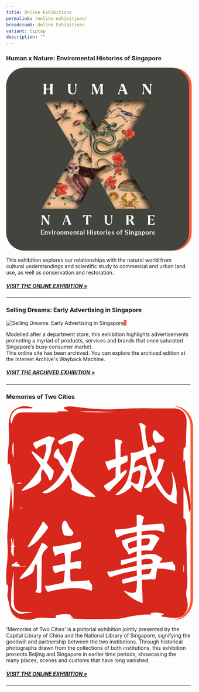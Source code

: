 ```yaml
---
title: Online Exhibitions
permalink: /online-exhibitions/
breadcrumb: Online Exhibitions
variant: tiptap
description: ""
---
```

<h3><strong>Human x Nature: Enviromental Histories of Singapore</strong></h3>
<div class="isomer-image-wrapper">
<img style="border-radius: 10%; box-shadow: 7px 0 #FF5733;" height="500" width="500" alt="Human x Nature thumbnail" src="/images/event-images/humanxnature/hxn_thumbnail_dark_500x500.jpg">
</div>
<p>This exhibition explores our relationships with the natural world from
cultural understandings and scientific study to commercial and urban land
use, as well as conservation and restoration.</p>
<h5><a href="https://www.library.gov.sg/staticassets/exhibitions/virtual/humanxnature/virtualtour/index.htm" rel="noopener" target="_blank">VISIT THE ONLINE EXHIBITION »</a></h5>
<hr>
<h3><strong>Selling Dreams: Early Advertising in Singapore</strong></h3>
<div class="isomer-image-wrapper">
<img style="border-radius: 10%; box-shadow: 7px 0 #FF5733;" height="500" width="500" alt="Selling Dreams: Early Advertising in Singapore" src="/images/event-images/sellingdreams/selling-dreams-thumbnail_2.jpg">
</div>
<p>Modelled after a department store, this exhibition highlights advertisements
promoting a myriad of products, services and brands that once saturated
Singapore’s busy consumer market.
<br>This online site has been archived. You can explore the archived edition
at the Internet Archive's Wayback Machine.</p>
<h5><a href="https://web.archive.org/web/20210816094323/https:/www.nlb.gov.sg/exhibitions/sellingdreams/" rel="noopener" target="_blank">VISIT THE ARCHIVED EXHIBITION »</a></h5>
<hr>
<h3><strong>Memories of Two Cities</strong></h3>
<div class="isomer-image-wrapper">
<img style="border-radius: 10%; box-shadow: 7px 0 #FF5733;" height="584" width="592" alt="A red stamp seal, with white Chinese characters for Memories of Two Cities." src="/images/event-images/motc/logo.png">
</div>
<p>‘Memories of Two Cities’ is a pictorial exhibition jointly presented by
the Capital Library of China and the National Library of Singapore, signifying
the goodwill and partnership between the two institutions. Through historical
photographs drawn from the collections of both institutions, this exhibition
presents Beijing and Singapore in earlier time periods, showcasing the
many places, scenes and customs that have long vanished.</p>
<h5><a href="https://memoriesoftwocities.nlb.gov.sg/" rel="noopener" target="_blank">VISIT THE ONLINE EXHIBITION »</a></h5>
<hr>
<p></p>
